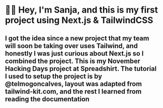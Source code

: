 # 👋🏼 Hey, I'm Sanja, and this is my first project using Next.js & TailwindCSS

## I got the idea since a new project that my team will soon be taking over uses Tailwind, and honestly I was just curious about Next.js so I combined the project. This is my November Hacking Days project at Spreadshirt. The tutorial I used to setup the project is by @telmogoncalves, layout was adapted from tailwind-kit.com, and the rest I learned from reading the documentation
